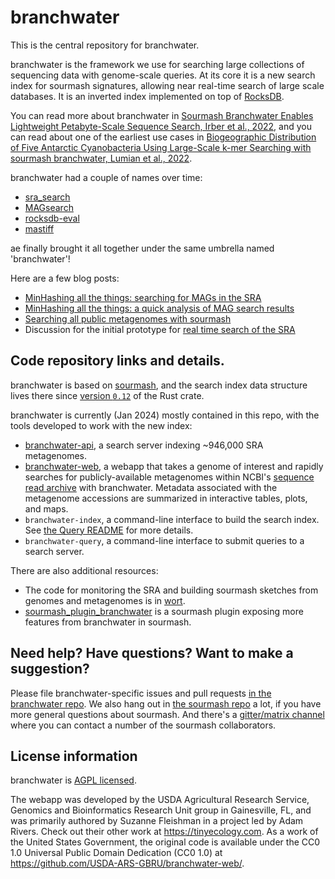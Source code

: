 # branchwater

This is the central repository for branchwater.

branchwater is the framework we use for searching large collections of sequencing data with genome-scale queries.
At its core it is a new search index for sourmash signatures,
allowing near real-time search of large scale databases.
It is an inverted index implemented on top of [RocksDB](https://rocksdb.org).

You can read more about branchwater in [Sourmash Branchwater Enables Lightweight Petabyte-Scale Sequence Search, Irber et al., 2022](https://www.biorxiv.org/content/10.1101/2022.11.02.514947v1), and you can read about one of the earliest use cases in [Biogeographic Distribution of Five Antarctic Cyanobacteria Using Large-Scale k-mer Searching with sourmash branchwater, Lumian et al., 2022](https://www.biorxiv.org/content/10.1101/2022.10.27.514113v1).

branchwater had a couple of names over time:
- [sra_search](https://github.com/sourmash-bio/sra_search)
- [MAGsearch](https://github.com/ctb/magsearch)
- [rocksdb-eval](https://github.com/luizirber/2022-06-26-rocksdb-eval)
- [mastiff](https://github.com/sourmash-bio/mastiff)

ae finally brought it all together under the same umbrella named 'branchwater'!

Here are a few blog posts:
* [MinHashing all the things: searching for MAGs in the SRA](https://blog.luizirber.org/2020/07/22/mag-search/)
* [MinHashing all the things: a quick analysis of MAG search results](https://blog.luizirber.org/2020/07/24/mag-results/)
* [Searching all public metagenomes with sourmash](http://ivory.idyll.org/blog/2021-MAGsearch.html)
* Discussion for the initial prototype for [real time search of the SRA](http://ivory.idyll.org/blog/2022-sourmash-mastiff.html)

## Code repository links and details.

branchwater is based on [sourmash](https://github.com/dib-lab/sourmash/issues),
and the search index data structure lives there since
[version `0.12`](https://crates.io/crates/sourmash/0.12.0) of the Rust crate.

branchwater is currently (Jan 2024) mostly contained in this repo,
with the tools developed to work with the new index:

- [branchwater-api](https://branchwater-api.jgi.doe.gov/search),
  a search server indexing ~946,000 SRA metagenomes.
- [branchwater-web](https://branchwater.jgi.doe.gov),
  a webapp that takes a genome of interest and rapidly searches for publicly-available
  metagenomes within NCBI's [sequence read archive](https://www.ncbi.nlm.nih.gov/sra)
  with branchwater.
  Metadata associated with the metagenome accessions are summarized in interactive tables,
  plots, and maps.
- `branchwater-index`,
  a command-line interface to build the search index.
  See [the Query README](./crates/client/README.md) for more details.
- `branchwater-query`,
  a command-line interface to submit queries to a search server.

There are also additional resources:

* The code for monitoring the SRA and building sourmash sketches from genomes and metagenomes is in [wort](https://github.com/sourmash-bio/wort).
* [sourmash_plugin_branchwater](https://github.com/sourmash-bio/sourmash_plugin_branchwater) is a sourmash plugin exposing more features from branchwater in sourmash.

## Need help? Have questions? Want to make a suggestion?

Please file branchwater-specific issues and pull requests [in the branchwater repo](https://github.com/sourmash-bio/branchwater/).
We also hang out in [the sourmash repo](https://github.com/sourmash-bio/sourmash/issues) a lot,
if you have more general questions about sourmash.
And there's a [gitter/matrix channel](https://github.com/sourmash-bio/sourmash/issues/1686) where you can contact a number of the
sourmash collaborators.

## License information

branchwater is [AGPL licensed](./LICENSE-AGPL).

The webapp was developed by the USDA Agricultural Research Service,
Genomics and Bioinformatics Research Unit group in Gainesville, FL,
and was primarily authored by Suzanne Fleishman in a project led by
Adam Rivers.  Check out their other work at https://tinyecology.com.
As a work of the United States Government, the original code is
available under the CC0 1.0 Universal Public Domain Dedication (CC0
1.0) at https://github.com/USDA-ARS-GBRU/branchwater-web/.
